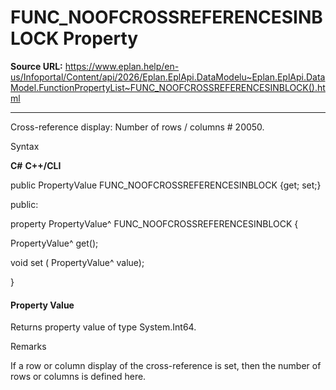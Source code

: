 # FUNC_NOOFCROSSREFERENCESINBLOCK Property

**Source URL:** https://www.eplan.help/en-us/Infoportal/Content/api/2026/Eplan.EplApi.DataModelu~Eplan.EplApi.DataModel.FunctionPropertyList~FUNC_NOOFCROSSREFERENCESINBLOCK().html

---

Cross-reference display: Number of rows / columns # 20050.

Syntax

**C#**
**C++/CLI**


public PropertyValue FUNC_NOOFCROSSREFERENCESINBLOCK {get; set;}

public:

property PropertyValue^ FUNC_NOOFCROSSREFERENCESINBLOCK {

   PropertyValue^ get();

   void set (    PropertyValue^ value);

}


#### Property Value

Returns property value of type System.Int64.

Remarks

If a row or column display of the cross-reference is set, then the number of rows or columns is defined here.
